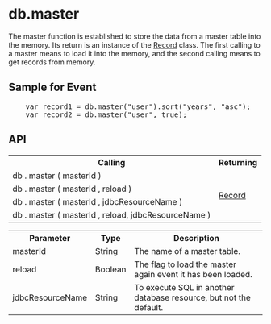 <H1>db.master</H1>

The master function is established to store the data from a master table into the memory.
Its return is an instance of the <a href="record.md">Record</a> class.
The first calling to a master means to load it into the memory, and the second calling means to get records from memory.
<h2>Sample for Event</h2>
<pre>
	var record1 = db.master("user").sort("years", "asc");
	var record2 = db.master("user", true);
</pre>

<h2>API</h2>

<table>
<tr><th>Calling</th><th>Returning</th></tr>
<tr><td>db . master ( masterId )</td><td rowspan=4><a href="record.md">Record</a></td></tr>
<tr><td>db . master ( masterId , reload )</td></tr>
<tr><td>db . master ( masterId , jdbcResourceName )</td></tr>
<tr><td>db . master ( masterId , reload, jdbcResourceName )</td></tr>
</table>

<table>
<tr><th>Parameter</th><th>Type</th><th>Description</th></tr>
<tr><td>masterId</td><td>String</td><td>The name of a master table.</td></tr>
<tr><td>reload</td><td>Boolean</td><td>The flag to load the master again event it has been loaded.</td></tr>
<tr><td>jdbcResourceName</td><td>String</td><td>To execute SQL in another database resource, but not the default. 
</td></tr>
</table>

